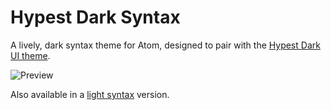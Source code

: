 # Hypest Dark Syntax

A lively, dark syntax theme for Atom, designed to pair with the [Hypest Dark UI theme](https://atom.io/themes/hypest-dark).

![Preview](https://user-images.githubusercontent.com/717867/68090163-7be26800-fe68-11e9-8a4c-79b32c6c1860.png)

Also available in a [light syntax](https://atom.io/themes/hypest-light-syntax) version.
